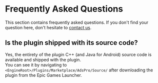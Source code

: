 # Frequently Asked Questions

This section contains frequently asked questions. If you don't find your question here, don't hesitate to [contact us](/contact).

## Is the plugin shipped with its source code?
Yes, the entirety of the plugin C++ (and Java for Android) source code is available and shipped with the plugin.  
You can see it by navigating to `<EngineRoot>/Plugins/Marketplace/AdsPro/Source/` after downloading the plugin from the Epic Games Launcher.
 
